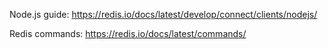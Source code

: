 Node.js guide: https://redis.io/docs/latest/develop/connect/clients/nodejs/

Redis commands: https://redis.io/docs/latest/commands/
